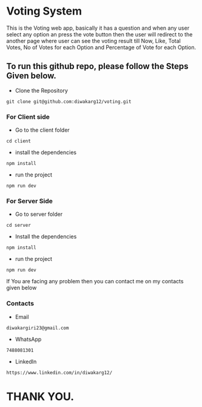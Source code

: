# Voting System

This is the Voting web app, basically it has a question and when any user select any option an press the vote button then the user will redirect to the another page where user can see the voting result till Now, Like, Total Votes, No of Votes for each Option and Percentage of Vote for each Option.

## To run this github repo, please follow the Steps Given below.

- Clone the Repository

```
git clone git@github.com:diwakarg12/voting.git
```

### For Client side

- Go to the client folder

```
cd client
```

- install the dependencies

```
npm install
```

- run the project

```
npm run dev
```

### For Server Side

- Go to server folder

```
cd server
```

- Install the dependencies

```
npm install
```

- run the project

```
npm run dev
```

If You are facing any problem then you can contact me on my contacts given below

### Contacts

- Email

```
diwakargiri23@gmail.com
```

- WhatsApp

```
7488081301
```

- LinkedIn

```
https://www.linkedin.com/in/diwakarg12/
```

# THANK YOU.
